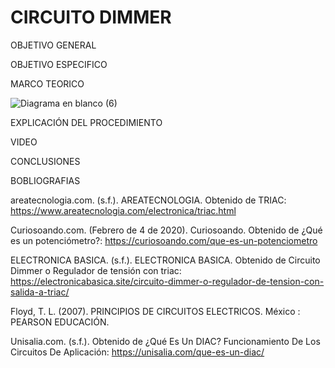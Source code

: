 # CIRCUITO DIMMER
OBJETIVO GENERAL 

OBJETIVO ESPECIFICO


MARCO TEORICO

![Diagrama en blanco (6)](https://user-images.githubusercontent.com/93899658/151303877-f89523af-746d-4fea-83a0-2d218dc6a9bf.png)


EXPLICACIÓN DEL PROCEDIMIENTO





VIDEO

CONCLUSIONES 



BOBLIOGRAFIAS 

areatecnologia.com. (s.f.). AREATECNOLOGIA. Obtenido de TRIAC: https://www.areatecnologia.com/electronica/triac.html

Curiosoando.com. (Febrero de 4 de 2020). Curiosoando. Obtenido de ¿Qué es un potenciómetro?: https://curiosoando.com/que-es-un-potenciometro

ELECTRONICA BASICA. (s.f.). ELECTRONICA BASICA. Obtenido de Circuito Dimmer o Regulador de tensión con triac: https://electronicabasica.site/circuito-dimmer-o-regulador-de-tension-con-salida-a-triac/

Floyd, T. L. (2007). PRINCIPIOS DE CIRCUITOS ELECTRICOS. México : PEARSON EDUCACIÓN.

Unisalia.com. (s.f.). Obtenido de ¿Qué Es Un DIAC? Funcionamiento De Los Circuitos De Aplicación: https://unisalia.com/que-es-un-diac/


